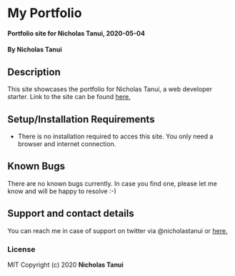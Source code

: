 # My Portfolio
#### Portfolio site for Nicholas Tanui, 2020-05-04
#### By **Nicholas Tanui**
## Description
This site showcases the portfolio for Nicholas Tanui, a web developer starter.
Link to the site can be found [here.](https://devtanush.github.io/my-portfolio/)
## Setup/Installation Requirements
* There is no installation required to acces this site. You only need a browser and internet connection.
## Known Bugs
There are no known bugs currently. In case you find one, please let me know and will be happy to resolve :-)
## Support and contact details
You can reach me in case of support on twitter via @nicholastanui or [here.](https://devtanush.github.io/my-portfolio/)
### License
MIT Copyright (c) 2020 **Nicholas Tanui**

